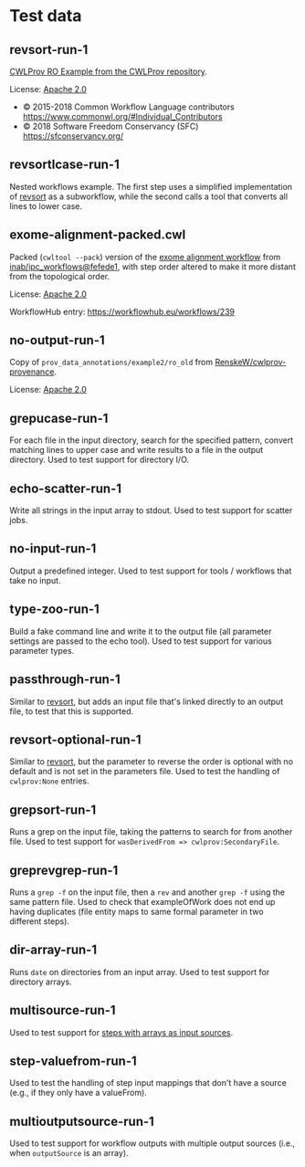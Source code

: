 # Test data


## revsort-run-1

[CWLProv RO Example from the CWLProv repository](https://github.com/common-workflow-language/cwlprov/tree/ce3f469745f4c8a2c029f872d522a4c57fba947b/examples/revsort-run-1).

License: [Apache 2.0](https://www.apache.org/licenses/LICENSE-2.0)

* © 2015-2018 Common Workflow Language contributors https://www.commonwl.org/#Individual_Contributors
* © 2018 Software Freedom Conservancy (SFC) https://sfconservancy.org/


## revsortlcase-run-1

Nested workflows example. The first step uses a simplified implementation of [revsort](#revsort-run-1) as a subworkflow, while the second calls a tool that converts all lines to lower case.


## exome-alignment-packed.cwl

Packed (`cwltool --pack`) version of the [exome alignment workflow](https://github.com/inab/ipc_workflows/blob/fefede132f217184a25767fc4f42e2ae4606ff25/exome/alignment/workflow.cwl) from [inab/ipc_workflows@fefede1](https://github.com/inab/ipc_workflows/tree/fefede132f217184a25767fc4f42e2ae4606ff25), with step order altered to make it more distant from the topological order.

License: [Apache 2.0](https://www.apache.org/licenses/LICENSE-2.0)

WorkflowHub entry: https://workflowhub.eu/workflows/239


## no-output-run-1

Copy of `prov_data_annotations/example2/ro_old` from [RenskeW/cwlprov-provenance](https://github.com/RenskeW/cwlprov-provenance/tree/f5dd87a950eeaf7f96bd39dc218164832ff3cbea/prov_data_annotations/example2/ro_old).

License: [Apache 2.0](https://www.apache.org/licenses/LICENSE-2.0)


## grepucase-run-1

For each file in the input directory, search for the specified pattern, convert matching lines to upper case and write results to a file in the output directory. Used to test support for directory I/O.


## echo-scatter-run-1

Write all strings in the input array to stdout. Used to test support for scatter jobs.


## no-input-run-1

Output a predefined integer. Used to test support for tools / workflows that take no input.


## type-zoo-run-1

Build a fake command line and write it to the output file (all parameter settings are passed to the echo tool). Used to test support for various parameter types.


## passthrough-run-1

Similar to [revsort](#revsort-run-1), but adds an input file that's linked directly to an output file, to test that this is supported.


## revsort-optional-run-1

Similar to [revsort](#revsort-run-1), but the parameter to reverse the order is optional with no default and is not set in the parameters file. Used to test the handling of `cwlprov:None` entries.


## grepsort-run-1

Runs a grep on the input file, taking the patterns to search for from another file. Used to test support for `wasDerivedFrom => cwlprov:SecondaryFile`.


## greprevgrep-run-1

Runs a `grep -f` on the input file, then a `rev` and another `grep -f` using the same pattern file. Used to check that exampleOfWork does not end up having duplicates (file entity maps to same formal parameter in two different steps).


## dir-array-run-1

Runs `date` on directories from an input array. Used to test support for directory arrays.


## multisource-run-1

Used to test support for [steps with arrays as input sources](https://www.commonwl.org/v1.2/Workflow.html#Merging_multiple_inbound_data_links).


## step-valuefrom-run-1

Used to test the handling of step input mappings that don't have a source (e.g., if they only have a valueFrom).


## multioutputsource-run-1

Used to test support for workflow outputs with multiple output sources (i.e., when `outputSource` is an array).
